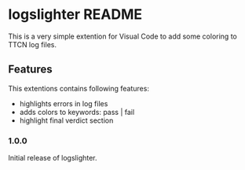 # logslighter README

This is a very simple extention for Visual Code to add some coloring to TTCN log files.

## Features

This extentions contains following features:
- highlights errors in log files
- adds colors to keywords: pass | fail
- highlight final verdict section

### 1.0.0

Initial release of logslighter.
